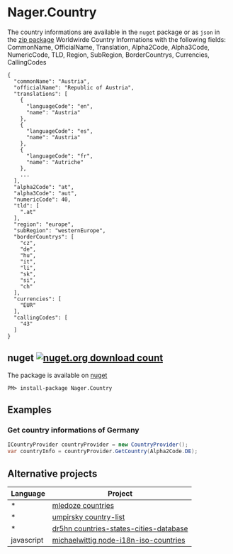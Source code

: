# Nager.Country

The country informations are available in the `nuget` package or as `json` in the [zip package](https://github.com/nager/Nager.Country/releases/latest/download/countries.zip)
Worldwirde Country Informations with the following fields: CommonName, OfficialName, Translation, Alpha2Code, Alpha3Code, NumericCode, TLD, Region, SubRegion, BorderCountrys, Currencies, CallingCodes

```
{
  "commonName": "Austria",
  "officialName": "Republic of Austria",
  "translations": [
    {
      "languageCode": "en",
      "name": "Austria"
    },
    {
      "languageCode": "es",
      "name": "Austria"
    },
    {
      "languageCode": "fr",
      "name": "Autriche"
    },
    ...
  ],
  "alpha2Code": "at",
  "alpha3Code": "aut",
  "numericCode": 40,
  "tld": [
    ".at"
  ],
  "region": "europe",
  "subRegion": "westernEurope",
  "borderCountrys": [
    "cz",
    "de",
    "hu",
    "it",
    "li",
    "sk",
    "si",
    "ch"
  ],
  "currencies": [
    "EUR"
  ],
  "callingCodes": [
    "43"
  ]
}
```

## nuget [![nuget.org download count](https://img.shields.io/nuget/dt/nager.country.svg)](https://www.nuget.org/packages/Nager.Country/)
The package is available on [nuget](https://www.nuget.org/packages/Nager.Country)
```
PM> install-package Nager.Country
```

## Examples

### Get country informations of Germany
```cs
ICountryProvider countryProvider = new CountryProvider();
var countryInfo = countryProvider.GetCountry(Alpha2Code.DE);
```

## Alternative projects

| Language | Project | 
| ------------- | ------------- | 
| * | [mledoze countries](https://github.com/mledoze/countries) |
| * | [umpirsky country-list](https://github.com/umpirsky/country-list) |
| * | [dr5hn countries-states-cities-database](https://github.com/dr5hn/countries-states-cities-database) |
| javascript | [michaelwittig node-i18n-iso-countries](https://github.com/michaelwittig/node-i18n-iso-countries) |
